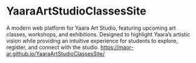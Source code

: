 # YaaraArtStudioClassesSite
A modern web platform for Yaara Art Studio, featuring upcoming art classes, workshops, and exhibitions. Designed to highlight Yaara’s artistic vision while providing an intuitive experience for students to explore, register, and connect with the studio.
https://maor-ar.github.io/YaaraArtStudioClassesSite/ 
